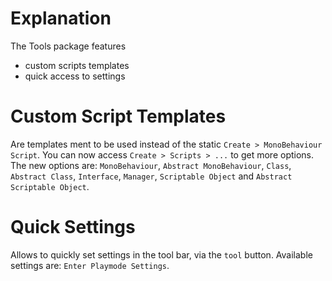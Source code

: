 # Explanation
The Tools package features
- custom scripts templates
- quick access to settings

# Custom Script Templates
Are templates ment to be used instead of the static `Create > MonoBehaviour Script`. You can now access `Create > Scripts > ...` to get more options. The new options are: `MonoBehaviour`, `Abstract MonoBehaviour`, `Class`, `Abstract Class`, `Interface`, `Manager`, `Scriptable Object` and `Abstract Scriptable Object`.

# Quick Settings
Allows to quickly set settings in the tool bar, via the `tool` button. Available settings are: `Enter Playmode Settings`.
